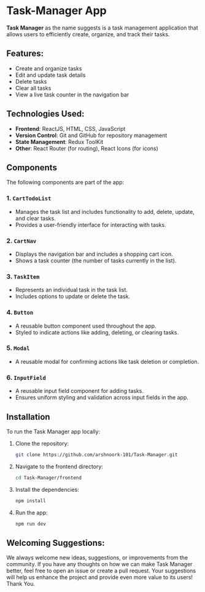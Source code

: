 # Task-Manager App

**Task Manager** as the name suggests is a task management application that allows users to efficiently create, organize, and track their tasks. 

## Features:

- Create and organize tasks
- Edit and update task details
- Delete tasks
- Clear all tasks
- View a live task counter in the navigation bar

## Technologies Used:

- **Frontend**: ReactJS, HTML, CSS, JavaScript
- **Version Control**: Git and GitHub for repository management
- **State Management**: Redux ToolKit
- **Other**: React Router (for routing), React Icons (for icons)

## Components

The following components are part of the app:

### 1. **`CartTodoList`**
   - Manages the task list and includes functionality to add, delete, update, and clear tasks.
   - Provides a user-friendly interface for interacting with tasks.

### 2. **`CartNav`**
   - Displays the navigation bar and includes a shopping cart icon.
   - Shows a task counter (the number of tasks currently in the list).

### 3. **`TaskItem`**
   - Represents an individual task in the task list.
   - Includes options to update or delete the task.

### 4. **`Button`**
   - A reusable button component used throughout the app.
   - Styled to indicate actions like adding, deleting, or clearing tasks.

### 5. **`Modal`**
   - A reusable modal for confirming actions like task deletion or completion.

### 6. **`InputField`**
   - A reusable input field component for adding tasks.
   - Ensures uniform styling and validation across input fields in the app.

## Installation

To run the Task Manager app locally:

1. Clone the repository:
   ```bash
   git clone https://github.com/arshnoork-101/Task-Manager.git
    ```

2. Navigate to the frontend directory:

    ```bash
    cd Task-Manager/frontend
    ```

3. Install the dependencies:
    ```bash
    npm install
    ```

4. Run the app:
    ```bash
    npm run dev
    ```

## Welcoming Suggestions:
We always welcome new ideas, suggestions, or improvements from the community. If you have any thoughts on how we can make Task Manager better, feel free to open an issue or create a pull request. Your suggestions will help us enhance the project and provide even more value to its users! Thank You.










